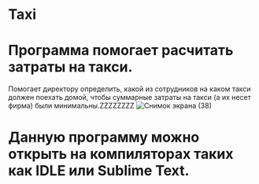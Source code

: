 # Taxi
#  Программа  помогает расчитать  затраты на такси.
Помогает  директору  определить, какой из сотрудников на каком такси должен поехать домой, чтобы суммарные затраты на такси (а их несет фирма) были минимальны.ZZZZZZZZ
![Снимок экрана (38)](https://user-images.githubusercontent.com/89991876/138711334-ed495176-7c0b-490c-b14f-031c211de4e2.png)
#  Данную программу можно открыть на компиляторах таких как IDLE или Sublime Text.
